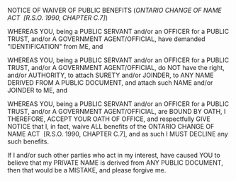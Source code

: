 NOTICE OF WAIVER OF PUBLIC BENEFITS (_ONTARIO CHANGE OF NAME ACT  [R.S.O. 1990, CHAPTER C.7]_)

WHEREAS YOU, being a PUBLIC SERVANT and/or an OFFICER for a PUBLIC TRUST, and/or A GOVERNMENT AGENT/OFFICIAL, have demanded "IDENTIFICATION" from ME, and

WHEREAS YOU, being a PUBLIC SERVANT and/or an OFFICER for a PUBLIC TRUST, and/or A GOVERNMENT AGENT/OFFICIAL, do NOT have the right, and/or AUTHORITY, to attach SURETY and/or JOINDER, to ANY NAME DERIVED FROM A PUBLIC DOCUMENT, and attach such NAME and/or JOINDER to ME, and

WHEREAS YOU, being a PUBLIC SERVANT and/or an OFFICER for a PUBLIC TRUST, and/or A GOVERNMENT AGENT/OFFICIAL, are BOUND BY OATH, I THEREFORE, ACCEPT YOUR OATH OF OFFICE, and respectfully GIVE NOTICE that I, in fact, waive ALL benefits of the ONTARIO CHANGE OF NAME ACT  [R.S.O. 1990, CHAPTER C.7], and as such I MUST DECLINE any such benefits.

If I and/or such other parties who act in my interest, have caused YOU to believe that my PRIVATE NAME is derived from ANY PUBLIC DOCUMENT, then that would be a MISTAKE, and please forgive me.
